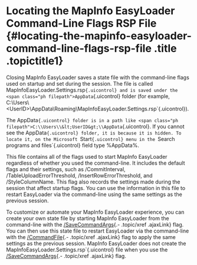 Locating the MapInfo EasyLoader Command-Line Flags RSP File {#locating-the-mapinfo-easyloader-command-line-flags-rsp-file .title .topictitle1}
===========================================================

Closing MapInfo EasyLoader saves a state file with the command-line flags used on startup and set during the session. The file is called <span class="ph filepath">MapInfoEasyLoader.Settings.rsp`{.uicontrol} and is saved under the <span class="ph filepath">AppData`{.uicontrol} folder (for example, <span class="ph filepath">C:\\Users\\&lt;UserID&gt;\\AppData\\Roaming\\MapInfoEasyLoader.Settings.rsp`{.uicontrol}).

The <span class="ph filepath">AppData`{.uicontrol} folder is in a path like <span class="ph filepath">C:\\Users\\&lt;UserID&gt;\\AppData`{.uicontrol}. If you cannot see the <span class="ph filepath">AppData`{.uicontrol} folder, it is because it is hidden. To locate it, on the Microsoft `Start`{.uicontrol} menu in the `Search programs and files`{.uicontrol} field type %AppData%.

This file contains all of the flags used to start MapInfo EasyLoader regardless of whether you used the command-line. It includes the default flags and their settings, such as /CommitInterval, /TableUploadErrorThreshold, /InsertRowErrorThreshold, and /StyleColumnName. This flag also records the settings made during the session that affect startup flags. You can use the information in this file to restart EasyLoader via the command-line using the same settings as the previous session.

To customize or automate your MapInfo EasyLoader experience, you can create your own state file by starting MapInfo EasyLoader from the command-line with the [/SaveCommandArgs](guide/productivity/commandlineflags.html#commandlineflags__savecommandargs){.- .topic/xref .ajaxLink} flag. You can then use this state file to restart EasyLoader via the command-line with the [/CommandFile](guide/productivity/commandlineflags.html#commandlineflags__commandfile){.- .topic/xref .ajaxLink} flag to apply the same settings as the previous session. MapInfo EasyLoader does not create the <span class="ph filepath">MapInfoEasyLoader.Settings.rsp`{.uicontrol} file when you use the [/SaveCommandArgs](guide/productivity/commandlineflags.html#commandlineflags__savecommandargs){.- .topic/xref .ajaxLink} flag.

